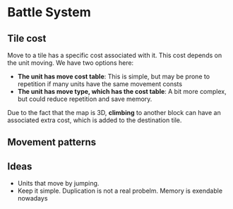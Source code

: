 # Battle System

## Tile cost

Move to a tile has a specific cost associated with it. This cost depends on the unit moving. We have two options here:

- **The unit has move cost table**: This is simple, but may be prone to repetition if many units have the same movement consts
- **The unit has move type, which has the cost table**: A bit more complex, but could reduce repetition and save memory.

Due to the fact that the map is 3D, **climbing** to another block can have an associated extra cost, which is added to the destination tile.

##  Movement patterns


## Ideas

- Units that move by jumping.
- Keep it simple. Duplication is not a real probelm. Memory is exendable nowadays